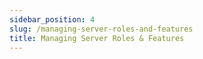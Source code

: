 ```yaml
---
sidebar_position: 4
slug: /managing-server-roles-and-features
title: Managing Server Roles & Features
---
```

